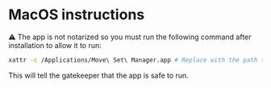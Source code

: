 # MacOS instructions 
⚠️ The app is not notarized so you must run the following command after installation to allow it to run:

```bash
xattr -c /Applications/Move\ Set\ Manager.app # Replace with the path to the app
```

This will tell the gatekeeper that the app is safe to run.
